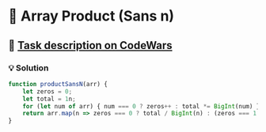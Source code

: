 # 📝 Array Product (Sans n)

## 🔗 [Task description on CodeWars](https://www.codewars.com/kata/5b3e609cd58499284100007a)

### 💡 Solution

```javascript
function productSansN(arr) {
    let zeros = 0;
    let total = 1n;
    for (let num of arr) { num === 0 ? zeros++ : total *= BigInt(num) }
    return arr.map(n => zeros === 0 ? total / BigInt(n) : (zeros === 1 && n === 0 ? total : 0n));
}
```
